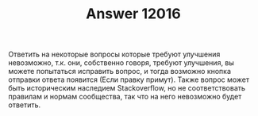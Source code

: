 ﻿---
title: "Answer 12016"
se.owner.user_id: 474588
se.owner.display_name: "ΝNL993"
se.owner.link: "https://ru.meta.stackoverflow.com/users/474588/%ce%9dnl993"
se.answer_id: 12016
se.question_id: 12013
se.post_type: answer
se.is_accepted: False
---
<p>Ответить на некоторые вопросы которые требуют улучшения невозможно, т.к. они, собственно говоря, требуют улучшения, вы можете попытаться исправить вопрос, и тогда возможно кнопка отправки ответа появится (Если правку примут). Также вопрос может быть историческим наследием Stackoverflow, но не соответствовать правилам и нормам сообщества, так что на него невозможно будет ответить.</p>
